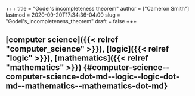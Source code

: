 +++
title = "Godel's incompleteness theorem"
author = ["Cameron Smith"]
lastmod = 2020-09-20T17:34:36-04:00
slug = "Godel's_incompleteness_theorem"
draft = false
+++

## [computer science]({{< relref "computer_science" >}}), [logic]({{< relref "logic" >}}), [mathematics]({{< relref "mathematics" >}}) {#computer-science--computer-science-dot-md--logic--logic-dot-md--mathematics--mathematics-dot-md}
